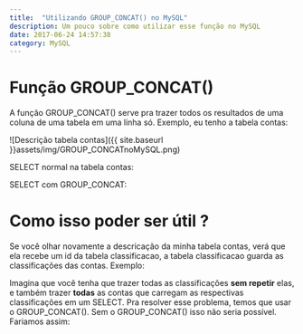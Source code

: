 ```yaml
---
title:  "Utilizando GROUP_CONCAT() no MySQL"
description: Um pouco sobre como utilizar esse função no MySQL
date: 2017-06-24 14:57:38
category: MySQL
---
```


# Função GROUP_CONCAT() 
A função <span class="code">GROUP_CONCAT()</span> serve pra trazer todos os resultados de uma coluna de uma tabela em uma linha só. 
Exemplo, eu tenho a tabela contas:

![Descrição tabela contas]({{ site.baseurl }}assets/img/GROUP_CONCATnoMySQL.png)

<span class="code">SELECT</span> normal na tabela contas:

<script src="https://gist.github.com/LeandroLS/8cb33777006dcc9e385d55d0a2ddb8bc.js"></script>

<span class="code">SELECT</span> com <span class="code">GROUP_CONCAT</span>:

<script src="https://gist.github.com/LeandroLS/b5bb85be231955b4236fdc44051f3a76.js"></script>

# Como isso poder ser útil ?
Se você olhar novamente a descricação da minha tabela <span class="code">contas</span>, verá que ela recebe um id da tabela <span class="code">classificacao</span>, a tabela <span class="code">classificacao</span> guarda as classificações das contas. Exemplo: 

<script src="https://gist.github.com/LeandroLS/8991666b299e18f3719a9bd45738bef2.js"></script>

Imagina que você tenha que trazer todas as classificações __sem repetir__ elas, e também trazer __todas__ as contas que carregam as respectivas classificações em um <span class="code">SELECT</span>. Pra resolver esse problema, temos que usar o <span class="code">GROUP_CONCAT()</span>. Sem o <span class="code">GROUP_CONCAT()</span> isso não seria possível. Fariamos assim: 

<script src="https://gist.github.com/LeandroLS/1d5cfdd71843380ae630b1802bb499f0.js"></script>



